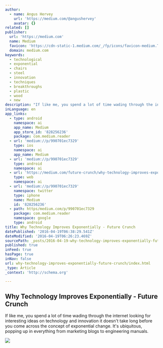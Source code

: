 ```yaml
---
author:
  - name: Angus Hervey
    url: 'https://medium.com/@angushervey'
    avatar: {}
related: []
publisher:
  url: 'https://medium.com'
  name: Medium
  favicon: 'https://cdn-static-1.medium.com/_/fp/icons/favicon-medium.TAS6uQ-Y7kcKgi0xjcYHXw.ico'
  domain: medium.com
keywords:
  - technological
  - exponential
  - chairs
  - steel
  - innovation
  - techniques
  - breakthroughs
  - plastic
  - wood
  - new
description: "If like me, you spend a lot of time wading through the internet looking for interesting ideas on technology and innovation it doesn't take long before you come across the concept of exponential change. It's ubiquitous, popping up in everything from marketing blogs to engineering manuals."
inLanguage: en
app_links:
  - type: android
    namespace: ai
    app_name: Medium
    app_store_id: '828256236'
    package: com.medium.reader
  - url: 'medium://p/990701ec7329'
    type: ios
    namespace: ai
    app_name: Medium
  - url: 'medium://p/990701ec7329'
    type: android
    namespace: ai
  - url: 'https://medium.com/future-crunch/why-technology-improves-exponentially-990701ec7329'
    type: web
    namespace: ai
  - url: 'medium://p/990701ec7329'
    namespace: twitter
    type: iphone
    name: Medium
    id: '828256236'
  - path: https/medium.com/p/990701ec7329
    package: com.medium.reader
    namespace: google
    type: android
title: Why Technology Improves Exponentially - Future Crunch
datePublished: '2016-04-19T06:38:29.541Z'
dateModified: '2016-04-19T06:26:23.469Z'
sourcePath: _posts/2016-04-19-why-technology-improves-exponentially-future-crunch.md
published: true
inFeed: true
hasPage: true
inNav: false
url: why-technology-improves-exponentially-future-crunch/index.html
_type: Article
_context: 'http://schema.org'

---
```

<article style=""><h1>Why Technology Improves Exponentially - Future Crunch</h1><p>If like me, you spend a lot of time wading through the internet looking for interesting ideas on technology and innovation it doesn't take long before you come across the concept of exponential change. It's ubiquitous, popping up in everything from marketing blogs to engineering manuals.</p><img src="https://cdn-images-1.medium.com/max/1200/1*lBgM1FtsdsVXK__bHk1lbg.jpeg" /></article>